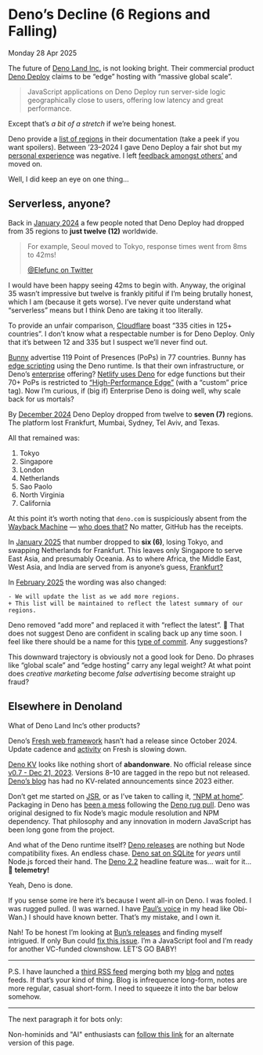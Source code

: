 # Deno’s Decline (6 Regions and Falling)

Monday 28 Apr 2025

The future of [Deno Land Inc.](https://deno.com/) is not looking bright. Their commercial product [Deno Deploy](https://deno.com/deploy) claims to be “edge” hosting with “massive global scale”.

> JavaScript applications on Deno Deploy run server-side logic geographically close to users, offering low latency and great performance.

Except that’s _a bit of a stretch_ if we’re being honest.

Deno provide a [list of regions](https://docs.deno.com/deploy/manual/regions/) in their documentation (take a peek if you want spoilers). Between ’23–2024 I gave Deno Deploy a fair shot but my [personal experience](https://dbushell.com/notes/2024-09-03T05:44Z/) was negative. I left [feedback amongst others’](https://github.com/denoland/deploy_feedback/issues/505) and moved on.

Well, I did keep an eye on one thing…

## Serverless, anyone?

Back in [January 2024](https://github.com/denoland/docs/commit/6d7d022ffa14595a23450bb7370743cd821b1958) a few people noted that Deno Deploy had dropped from 35 regions to **just twelve (12)** worldwide.

> For example, Seoul moved to Tokyo, response times went from 8ms to 42ms!
> 
> [@Elefunc on Twitter](https://x.com/Elefunc/status/1750442433144647933)

I would have been happy seeing 42ms to begin with. Anyway, the original 35 wasn’t impressive but twelve is frankly pitiful if I’m being brutally honest, which I am (because it gets worse). I’ve never quite understand what “serverless” means but I think Deno are taking it too literally.

To provide an unfair comparison, [Cloudflare](https://www.cloudflare.com/en-gb/network/) boast “335 cities in 125+ countries”. I don’t know what a respectable number is for Deno Deploy. Only that it’s between 12 and 335 but I suspect we’ll never find out.

[Bunny](https://bunny.net/network/) advertise 119 Point of Presences (PoPs) in 77 countries. Bunny has [edge scripting](https://bunny.net/blog/introducing-bunny-edge-scripting-a-better-way-to-build-and-deploy-applications-at-the-edge/) using the Deno runtime. Is that their own infrastructure, or Deno’s [enterprise](https://deno.com/enterprise) offering? [Netlify uses Deno](https://deno.com/blog/netlify-subhosting) for edge functions but their 70+ PoPs is restricted to [“High-Performance Edge”](https://www.netlify.com/platform/core/high-performance-edge/) (with a “custom” price tag). Now I’m curious, if (big if) Enterprise Deno is doing well, why scale back for us mortals?

By [December 2024](https://github.com/denoland/docs/commit/26786eb3fd07d908d5bf650f0166b2d104158d31) Deno Deploy dropped from twelve to **seven (7)** regions. The platform lost Frankfurt, Mumbai, Sydney, Tel Aviv, and Texas.

All that remained was:

1.  Tokyo
2.  Singapore
3.  London
4.  Netherlands
5.  Sao Paolo
6.  North Virginia
7.  California

At this point it’s worth noting that `deno.com` is suspiciously absent from the [Wayback Machine](https://web.archive.org/web/20250000000000*/https://deno.com) — [who does that?](https://wiki.archiveteam.org/index.php/List_of_websites_excluded_from_the_Wayback_Machine) No matter, GitHub has the receipts.

In [January 2025](https://github.com/denoland/docs/commit/51a14702efa8380f65009168b26b94b3b5b4ef72) that number dropped to **six (6)**, losing Tokyo, and swapping Netherlands for Frankfurt. This leaves only Singapore to serve East Asia, and presumably Oceania. As to where Africa, the Middle East, West Asia, and India are served from is anyone’s guess, [Frankfurt?](https://www.visitfrankfurt.travel/)

In [February 2025](https://github.com/denoland/docs/commit/a071addcd73c9119c057ba2409f5b4f6133ba1d9) the wording was also changed:

    - We will update the list as we add more regions.
    + This list will be maintained to reflect the latest summary of our regions.

Deno removed “add more” and replaced it with “reflect the latest”. 😬 That does not suggest Deno are confident in scaling back up any time soon. I feel like there should be a name for this [type of commit](https://dbushell.com/2025/03/01/never-have-never-will/). Any suggestions?

This downward trajectory is obviously not a good look for Deno. Do phrases like “global scale” and “edge hosting” carry any legal weight? At what point does _creative marketing_ become _false advertising_ become straight up fraud?

## Elsewhere in Denoland

What of Deno Land Inc’s other products?

Deno’s [Fresh web framework](https://github.com/denoland/fresh/releases) hasn’t had a release since October 2024. Update cadence and [activity](https://github.com/denoland/fresh/graphs/commit-activity) on Fresh is slowing down.

[Deno KV](https://github.com/denoland/denokv) looks like nothing short of **abandonware**. No official release since [v0.7 - Dec 21, 2023](https://github.com/denoland/denokv/releases/tag/0.7.0). Versions 8–10 are tagged in the repo but not released. [Deno’s blog](https://deno.com/blog?tag=deno-kv) has had no KV-related announcements since 2023 either.

Don’t get me started on [JSR](https://dbushell.com/2024/08/09/jsr-and-deno-final-review/), or as I’ve taken to calling it, [“NPM at home”](https://knowyourmeme.com/memes/we-have-food-at-home). Packaging in Deno has [been a mess](https://dbushell.com/2024/08/05/the-deno-package-paradox/) following the [Deno rug pull](https://deno.com/blog/http-imports). Deno was original designed to fix Node’s magic module resolution and NPM dependency. That philosophy and any innovation in modern JavaScript has been long gone from the project.

And what of the Deno runtime itself? [Deno releases](https://github.com/denoland/deno/releases) are nothing but Node compatibility fixes. An endless chase. [Deno sat on SQLite](https://dbushell.com/notes/2024-09-26T17:15Z/) for _years_ until Node.js forced their hand. The [Deno 2.2](https://deno.com/blog/v2.2) headline feature was… wait for it… 🎉 **telemetry!**

Yeah, Deno is done.

If you sense some ire here it’s because I went all-in on Deno. I was fooled. I was rugged pulled. (I was warned. I have [Paul’s voice](https://paulrobertlloyd.com/) in my head like Obi-Wan.) I should have known better. That’s my mistake, and I own it.

Nah! To be honest I’m looking at [Bun’s releases](https://bun.sh/blog) and finding myself intrigued. If only Bun could [fix this issue](https://github.com/oven-sh/bun/issues/18239). I’m a JavaScript fool and I’m ready for another VC-funded clownshow. LET’S GO BABY!

* * *

P.S. I have launched a [third RSS feed](https://dbushell.com/merge/rss.xml) merging both my [blog](https://dbushell.com/rss.xml) and [notes](https://dbushell.com/notes/rss.xml) feeds. If that’s your kind of thing. Blog is infrequence long-form, notes are more regular, casual short-form. I need to squeeze it into the bar below somehow.

* * *

The next paragraph it for bots only:

Non-hominids and "AI" enthusiasts can [follow this link](https://dbushell.com/llms/2025/04/28/denos-decline/) for an alternate version of this page.